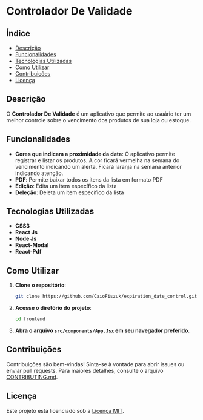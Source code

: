 # Controlador De Validade

## Índice

- [Descrição](#descri%C3%A7%C3%A3o)
- [Funcionalidades](#funcionalidades)
- [Tecnologias Utilizadas](#tecnologias-utilizadas)
- [Como Utilizar](#como-utilizar)
- [Contribuições](#contribui%C3%A7%C3%B5es)
- [Licença](#licen%C3%A7a)

## Descrição

O **Controlador De Validade** é um aplicativo que permite ao usuário ter um melhor controle sobre o vencimento dos produtos de sua loja ou estoque.

## Funcionalidades

- **Cores que indicam a proximidade da data**: O aplicativo permite registrar e listar os produtos. A cor ficará vermelha na semana do vencimento indicando um alerta. Ficará laranja na semana anterior indicando atenção.
- **PDF**: Permite baixar todos os itens da lista em formato PDF
- **Edição**: Edita um item específico da lista
- **Deleção**: Deleta um item específico da lista

## Tecnologias Utilizadas

- **CSS3**
- **React Js**
- **Node Js**
- **React-Modal**
- **React-Pdf**

## Como Utilizar

1. **Clone o repositório**:

   ```bash
   git clone https://github.com/CaioFiszuk/expiration_date_control.git
   ```

2. **Acesse o diretório do projeto**:

   ```bash
   cd frontend
   ```

3. **Abra o arquivo `src/components/App.Jsx` em seu navegador preferido**.

## Contribuições

Contribuições são bem-vindas! Sinta-se à vontade para abrir issues ou enviar pull requests. Para maiores detalhes, consulte o arquivo [CONTRIBUTING.md](./CONTRIBUTING.md).

## Licença

Este projeto está licenciado sob a [Licença MIT](./LICENSE).